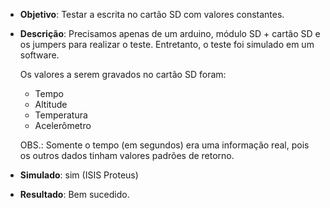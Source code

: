 - **Objetivo**: 
  Testar a escrita no cartão SD com valores constantes.

- **Descrição**: 
  Precisamos apenas de um arduino, módulo SD + cartão SD e os jumpers para realizar o teste. Entretanto, o teste foi simulado em um software.

  Os valores a serem gravados no cartão SD foram:
  - Tempo
  - Altitude
  - Temperatura
  - Acelerômetro

  OBS.: Somente o tempo (em segundos) era uma informação real, pois os outros dados tinham valores padrões de retorno.

- **Simulado**: sim (ISIS Proteus)

- **Resultado**: Bem sucedido.
